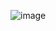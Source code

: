 ![image](https://user-images.githubusercontent.com/98120541/236635366-61aab1b0-edb9-4c3d-b47a-d273edaadca4.png)
